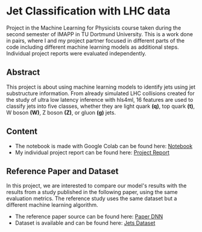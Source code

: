 # Jet Classification with LHC data
Project in the Machine Learning for Physicists course taken during the second semester of IMAPP in TU Dortmund University.
This is a work done in pairs, where I and my project partner focused in different parts of the code including different machine learning models as additional steps.
Individual project reports were evaluated independently.

## Abstract
This project is about using machine learning models to identify jets using jet substructure information. From already simulated LHC collisions created for the study of ultra low latency inference with hls4ml, 16 features are used to classify jets into five classes, whether they are light quark __(q)__, top quark __(t)__, W boson __(W)__, Z boson __(Z)__, or gluon __(g)__ jets.

## Content
- The notebook is made with Google Colab can be found here: [Notebook](MachineLearningProject.ipynb)
- My individual project report can be found here: [Project Report](ML_report_Riana_Shaba.pdf)

## Reference Paper and Dataset
In this project, we are interested to compare our model's results with the results from a study published in the following paper, using the same evaluation metrics. The reference study uses the same dataset but a different machine learning algorithm. 
- The reference paper source can be found here: [Paper DNN](https://iopscience.iop.org/article/10.1088/1748-0221/13/07/P07027)
- Dataset is available and can be found here: [Jets Dataset](https://www.openml.org/search?type=data&status=active&id=42468&sort=runs)
